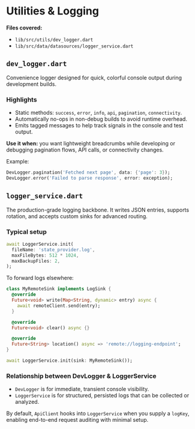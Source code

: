 # Utilities & Logging

**Files covered:**

- `lib/src/utils/dev_logger.dart`
- `lib/src/data/datasources/logger_service.dart`

## `dev_logger.dart`
Convenience logger designed for quick, colorful console output during development builds.

### Highlights
- Static methods: `success`, `error`, `info`, `api`, `pagination`, `connectivity`.
- Automatically no-ops in non-debug builds to avoid runtime overhead.
- Emits tagged messages to help track signals in the console and test output.

**Use it when:** you want lightweight breadcrumbs while developing or debugging pagination flows, API calls, or connectivity changes.

Example:
```dart
DevLogger.pagination('Fetched next page', data: {'page': 3});
DevLogger.error('Failed to parse response', error: exception);
```

## `logger_service.dart`
The production-grade logging backbone. It writes JSON entries, supports rotation, and accepts custom sinks for advanced routing.

### Typical setup
```dart
await LoggerService.init(
  fileName: 'state_provider.log',
  maxFileBytes: 512 * 1024,
  maxBackupFiles: 2,
);
```

To forward logs elsewhere:
```dart
class MyRemoteSink implements LogSink {
  @override
  Future<void> write(Map<String, dynamic> entry) async {
    await remoteClient.send(entry);
  }

  @override
  Future<void> clear() async {}

  @override
  Future<String> location() async => 'remote://logging-endpoint';
}

await LoggerService.init(sink: MyRemoteSink());
```

### Relationship between DevLogger & LoggerService
- `DevLogger` is for immediate, transient console visibility.
- `LoggerService` is for structured, persisted logs that can be collected or analyzed.

By default, `ApiClient` hooks into `LoggerService` when you supply a `logKey`, enabling end-to-end request auditing with minimal setup.
